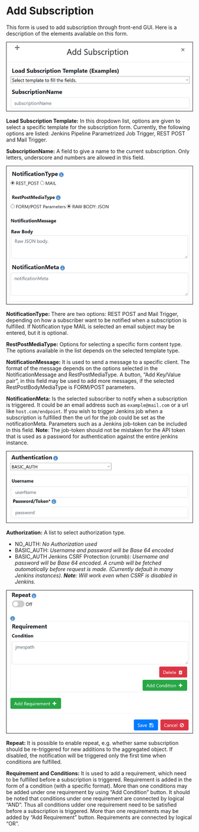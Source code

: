 # Add Subscription

This form is used to add subscription through front-end GUI. Here is a
description of the elements available on this form.

<img border="1" src="images/subscription_add_part1.png">
</img>

**Load Subscription Template:** In this dropdown list, options are given to
select a specific template for the subscription form. Currently, the following
options are listed: Jenkins Pipeline Parametrized Job Trigger, REST POST and
Mail Trigger.

**SubscriptionName:** A field to give a name to the current subscription. Only
letters, underscore and numbers are allowed in this field.

<img border="1" src="images/subscription_add_part2.png">
</img>

**NotificationType:** There are two options: REST POST and
Mail Trigger, depending on how a subscriber want to be notified when a
subscription is fulfilled. If Notification type MAIL is selected an email
subject may be entered, but it is optional.

**RestPostMediaType:** Options for selecting a
specific form content type. The options available in the list depends on the
selected template type.

**NotificationMessage:** It is used to send a message to a specific client. The
format of the message depends on the options selected in the NotificationMessage
and RestPostMediaType. A button, “Add Key/Value pair”, in this field may be
used to add more messages, if the selected RestPostBodyMediaType is FORM/POST
parameters.

**NotificationMeta:** Is the selected subscriber to notify when a subscription
is triggered. It could be an email address such as `example@mail.com` or a url
like `host.com/endpoint`. If you wish to trigger Jenkins job when a subscription
is fulfilled then the url for the job could be set as the notificationMeta.
Parameters such as a Jenkins job-token can be included in this field.
**Note**: The job-token should not be mistaken for the API token that is
used as a password for authentication against the entire jenkins instance.

<img border="1" src="images/subscription_add_part3.png">
</img>

**Authorization:** A list to select authorization type.
* NO_AUTH: _No Authorization used_
* BASIC_AUTH: _Username and password will be Base 64 encoded_
* BASIC_AUTH Jenkins CSRF Protection (crumb): _Username and password will
be Base 64 encoded. A crumb will be fetched automatically before request is made.
(Currently default in many Jenkins instances). **Note**: Will work even when CSRF
is disabled in Jenkins._

<img border="1" src="images/subscription_add_part4.png">
</img>

**Repeat:** It is possible to enable repeat, e.g. whether same subscription
should be re-triggered for new additions to the aggregated object. If disabled,
the notification will be triggered only the first time when conditions are
fulfilled.

**Requirement and Conditions:** It is used to add a requirement, which need to
be fulfilled before a subscription is triggered. Requirement is added in the form
of a condition (with a specific format). More than one conditions may be added
under one requirement by using “Add Condition” button. It should be noted
that conditions under one requirement are connected by logical “AND”.
Thus all conditions udder one requirement need to be satisfied before a subscription
is triggered. More than one requirements may be added by “Add Requirement” button.
Requirements are connected by logical “OR”.
